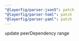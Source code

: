 ```yaml
---
"@layerfig/parser-json5": patch
"@layerfig/parser-toml": patch
"@layerfig/parser-yaml": patch
---
```


update peerDependency range
